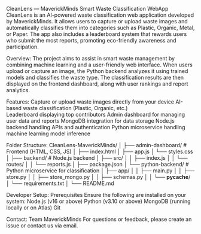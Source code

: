 CleanLens — MaverickMinds
Smart Waste Classification WebApp
CleanLens is an AI-powered waste classification web application developed by MaverickMinds.
It allows users to capture or upload waste images and automatically classifies them into categories such as Plastic, Organic, Metal, or Paper.
The app also includes a leaderboard system that rewards users who submit the most reports, promoting eco-friendly awareness and participation.

Overview:
The project aims to assist in smart waste management by combining machine learning and a user-friendly web interface.
When users upload or capture an image, the Python backend analyzes it using trained models and classifies the waste type.
The classification results are then displayed on the frontend dashboard, along with user rankings and report analytics.

Features:
 Capture or upload waste images directly from your device
 AI-based waste classification (Plastic, Organic, etc.)\
 Leaderboard displaying top contributors
 Admin dashboard for managing user data and reports
 MongoDB integration for data storage
 Node.js backend handling APIs and authentication
 Python microservice handling machine learning model inference

 Folder Structure:
 CleanLens-MaverickMinds/
│
├── admin-dashboard/           # Frontend (HTML, CSS, JS)
│   ├── index.html
│   ├── app.js
│   └── styles.css
│
├── backend/                   # Node.js backend
│   ├── src/
│   │   ├── index.js
│   │   └── routes/
│   │       └── reports.js
│   ├── package.json
│   └── python-backend/        # Python microservice for classification
│       ├── app/
│       │   ├── main.py
│       │   ├── store.py
│       │   ├── store_mongo.py
│       │   ├── schemas.py
│       │   └── __pycache__/
│       └── requirements.txt
│
└── README.md

Developer Setup:
Prerequisites
Ensure the following are installed on your system:
Node.js (v16 or above)
Python (v3.10 or above)
MongoDB (running locally or on Atlas)
Git

Contact:
Team MaverickMinds
For questions or feedback, please create an issue or contact us via email.
